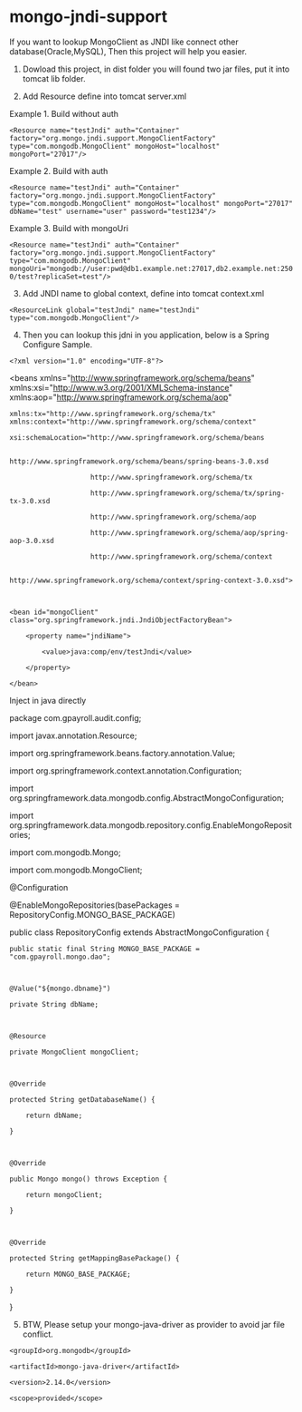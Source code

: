 mongo-jndi-support
===================
If you want to lookup MongoClient as JNDI like connect other database(Oracle,MySQL), Then this project will help you easier.

1. Dowload this project, in dist folder you will found two jar files, put it into tomcat lib folder.

2. Add Resource define into tomcat server.xml

Example 1. Build without auth

`<Resource name="testJndi" auth="Container" factory="org.mongo.jndi.support.MongoClientFactory" type="com.mongodb.MongoClient" mongoHost="localhost" mongoPort="27017"/>`


Example 2. Build with auth

`<Resource name="testJndi" auth="Container" factory="org.mongo.jndi.support.MongoClientFactory" type="com.mongodb.MongoClient" mongoHost="localhost" mongoPort="27017" dbName="test" username="user" password="test1234"/>`


Example 3. Build with mongoUri

`<Resource name="testJndi" auth="Container" factory="org.mongo.jndi.support.MongoClientFactory" type="com.mongodb.MongoClient" mongoUri="mongodb://user:pwd@db1.example.net:27017,db2.example.net:2500/test?replicaSet=test"/>`

3. Add JNDI name to global context, define into tomcat context.xml

`<ResourceLink global="testJndi" name="testJndi" type="com.mongodb.MongoClient"/>`

4. Then you can lookup this jdni in you application, below is a Spring Configure Sample.

`<?xml version="1.0" encoding="UTF-8"?>`

<beans xmlns="http://www.springframework.org/schema/beans" xmlns:xsi="http://www.w3.org/2001/XMLSchema-instance" xmlns:aop="http://www.springframework.org/schema/aop"

	xmlns:tx="http://www.springframework.org/schema/tx" xmlns:context="http://www.springframework.org/schema/context"

	xsi:schemaLocation="http://www.springframework.org/schema/beans 

						http://www.springframework.org/schema/beans/spring-beans-3.0.xsd

						http://www.springframework.org/schema/tx

						http://www.springframework.org/schema/tx/spring-tx-3.0.xsd

						http://www.springframework.org/schema/aop 

						http://www.springframework.org/schema/aop/spring-aop-3.0.xsd

					    http://www.springframework.org/schema/context   

					    http://www.springframework.org/schema/context/spring-context-3.0.xsd">



	<bean id="mongoClient" class="org.springframework.jndi.JndiObjectFactoryBean">

		<property name="jndiName">

			<value>java:comp/env/testJndi</value>

		</property>

	</bean>

</beans>

Inject in java directly

package com.gpayroll.audit.config;



import javax.annotation.Resource;



import org.springframework.beans.factory.annotation.Value;

import org.springframework.context.annotation.Configuration;

import org.springframework.data.mongodb.config.AbstractMongoConfiguration;

import org.springframework.data.mongodb.repository.config.EnableMongoRepositories;



import com.mongodb.Mongo;

import com.mongodb.MongoClient;



@Configuration

@EnableMongoRepositories(basePackages = RepositoryConfig.MONGO_BASE_PACKAGE)

public class RepositoryConfig extends AbstractMongoConfiguration {

	public static final String MONGO_BASE_PACKAGE = "com.gpayroll.mongo.dao";



	@Value("${mongo.dbname}")

	private String dbName;



	@Resource

	private MongoClient mongoClient;



	@Override

	protected String getDatabaseName() {

		return dbName;

	}



	@Override

	public Mongo mongo() throws Exception {

		return mongoClient;

	}



	@Override

	protected String getMappingBasePackage() {

		return MONGO_BASE_PACKAGE;

	}

}

5. BTW, Please setup your mongo-java-driver as provider to avoid jar file conflict.

<dependency>

	<groupId>org.mongodb</groupId>

	<artifactId>mongo-java-driver</artifactId>

	<version>2.14.0</version>

	<scope>provided</scope>

</dependency>
